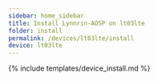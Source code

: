 ```yaml
---
sidebar: home_sidebar
title: Install Lynnrin-AOSP on lt03lte
folder: install
permalink: /devices/lt03lte/install
device: lt03lte
---
```

{% include templates/device_install.md %}
